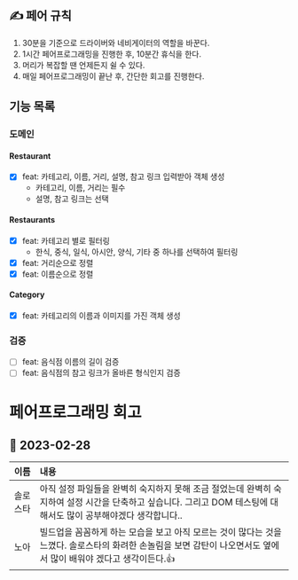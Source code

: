 ## ✍️ 페어 규칙

1. 30분을 기준으로 드라이버와 네비게이터의 역할을 바꾼다.
2. 1시간 페어프로그래밍을 진행한 후, 10분간 휴식을 한다.
3. 머리가 복잡할 땐 언제든지 쉴 수 있다.
4. 매일 페어프로그래밍이 끝난 후, 간단한 회고를 진행한다.

## 기능 목록

### 도메인

#### Restaurant

- [x] feat: 카테고리, 이름, 거리, 설명, 참고 링크 입력받아 객체 생성
  - 카테고리, 이름, 거리는 필수
  - 설명, 참고 링크는 선택

#### Restaurants

- [x] feat: 카테고리 별로 필터링
  - 한식, 중식, 일식, 아시안, 양식, 기타 중 하나를 선택하여 필터링
- [x] feat: 거리순으로 정렬
- [x] feat: 이름순으로 정렬

#### Category

- [x] feat: 카테고리의 이름과 이미지를 가진 객체 생성

### 검증

- [ ] feat: 음식점 이름의 길이 검증
- [ ] feat: 음식점의 참고 링크가 올바른 형식인지 검증

# 페어프로그래밍 회고

## 📆 2023-02-28

|   이름   | 내용                                                                                                                                                              |
| :------: | :---------------------------------------------------------------------------------------------------------------------------------------------------------------- |
| 솔로스타 | 아직 설정 파일들을 완벽히 숙지하지 못해 조금 절었는데 완벽히 숙지하여 설정 시간을 단축하고 싶습니다. 그리고 DOM 테스팅에 대해서도 많이 공부해야겠다 생각합니다..  |
|   노아   | 빌드업을 꼼꼼하게 하는 모습을 보고 아직 모르는 것이 많다는 것을 느꼈다. 솔로스타의 화려한 손놀림을 보면 감탄이 나오면서도 옆에서 많이 배워야 겠다고 생각이든다.👍 |
